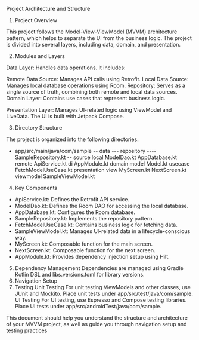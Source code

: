 Project Architecture and Structure
1. Project Overview

This project follows the Model-View-ViewModel (MVVM) architecture pattern, which helps to separate the UI from the business logic. The project is divided into several layers, including data, domain, and presentation.

2. Modules and Layers

Data Layer: Handles data operations. It includes:

Remote Data Source: Manages API calls using Retrofit.
Local Data Source: Manages local database operations using Room.
Repository: Serves as a single source of truth, combining both remote and local data sources.
Domain Layer: Contains use cases that represent business logic.

Presentation Layer: Manages UI-related logic using ViewModel and LiveData. The UI is built with Jetpack Compose.

3. Directory Structure

The project is organized into the following directories:

- app/src/main/java/com/sample
-- data
--- repository
  ---- SampleRepository.kt
-- source
local
ModelDao.kt
AppDatabase.kt
remote
ApiService.kt
di
AppModule.kt
domain
model
Model.kt
usecase
FetchModelUseCase.kt
presentation
view
MyScreen.kt
NextScreen.kt
viewmodel
SampleViewModel.kt

4. Key Components

- ApiService.kt: Defines the Retrofit API service.
- ModelDao.kt: Defines the Room DAO for accessing the local database.
- AppDatabase.kt: Configures the Room database.
- SampleRepository.kt: Implements the repository pattern.
- FetchModelUseCase.kt: Contains business logic for fetching data.
- SampleViewModel.kt: Manages UI-related data in a lifecycle-conscious way.
- MyScreen.kt: Composable function for the main screen.
- NextScreen.kt: Composable function for the next screen.
- AppModule.kt: Provides dependency injection setup using Hilt.

5. Dependency Management
   Dependencies are managed using Gradle Kotlin DSL and libs.versions.toml for library versions.
6. Navigation Setup
7. Testing
   Unit Testing
For unit testing ViewModels and other classes, use JUnit and Mockito. Place unit tests under app/src/test/java/com/sample.
UI Testing
For UI testing, use Espresso and Compose testing libraries. Place UI tests under app/src/androidTest/java/com/sample.


This document should help you understand the structure and architecture of your MVVM project, as well as guide you through navigation setup and testing practices
